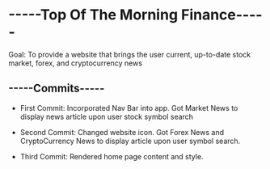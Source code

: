 # -----Top Of The Morning Finance-----

Goal: To provide a website that brings the user current, up-to-date stock market, forex, and cryptocurrency news

## -----Commits-----

* First Commit: Incorporated Nav Bar into app. Got Market News to display news article upon user stock symbol search

* Second Commit: Changed website icon. Got Forex News and CryptoCurrency News to display article upon user symbol search. 

* Third Commit: Rendered home page content and style. 